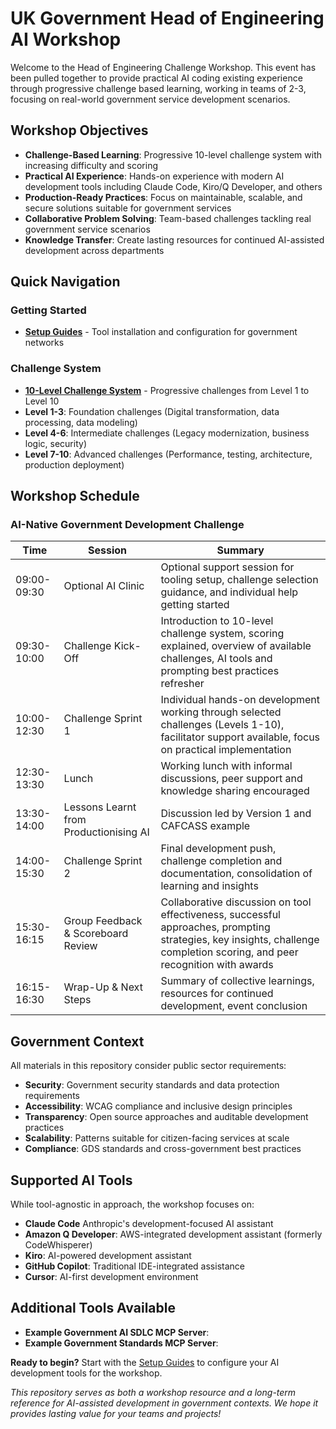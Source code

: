 # UK Government Head of Engineering AI Workshop

Welcome to the Head of Engineering Challenge Workshop. This event has been pulled together to provide practical AI coding existing experience through progressive challenge based learning, working in teams of 2-3, focusing on real-world government service development scenarios.

## Workshop Objectives

- **Challenge-Based Learning**: Progressive 10-level challenge system with increasing difficulty and scoring
- **Practical AI Experience**: Hands-on experience with modern AI development tools including Claude Code, Kiro/Q Developer, and others
- **Production-Ready Practices**: Focus on maintainable, scalable, and secure solutions suitable for government services
- **Collaborative Problem Solving**: Team-based challenges tackling real government service scenarios
- **Knowledge Transfer**: Create lasting resources for continued AI-assisted development across departments

## Quick Navigation

### Getting Started
- **[Setup Guides](setup-guides/)** - Tool installation and configuration for government networks

### Challenge System
- **[10-Level Challenge System](challenges/)** - Progressive challenges from Level 1 to Level 10
- **Level 1-3**: Foundation challenges (Digital transformation, data processing, data modeling)
- **Level 4-6**: Intermediate challenges (Legacy modernization, business logic, security)
- **Level 7-10**: Advanced challenges (Performance, testing, architecture, production deployment)


## Workshop Schedule

### AI-Native Government Development Challenge

| Time | Session | Summary |
|------|---------|---------|
| 09:00-09:30 | Optional AI Clinic | Optional support session for tooling setup, challenge selection guidance, and individual help getting started |
| 09:30-10:00 | Challenge Kick-Off | Introduction to 10-level challenge system, scoring explained, overview of available challenges, AI tools and prompting best practices refresher |
| 10:00-12:30 | Challenge Sprint 1 | Individual hands-on development working through selected challenges (Levels 1-10), facilitator support available, focus on practical implementation |
| 12:30-13:30 | Lunch | Working lunch with informal discussions, peer support and knowledge sharing encouraged |
| 13:30-14:00 | Lessons Learnt from Productionising AI | Discussion led by Version 1 and CAFCASS example |
| 14:00-15:30 | Challenge Sprint 2 | Final development push, challenge completion and documentation, consolidation of learning and insights |
| 15:30-16:15 | Group Feedback & Scoreboard Review | Collaborative discussion on tool effectiveness, successful approaches, prompting strategies, key insights, challenge completion scoring, and peer recognition with awards |
| 16:15-16:30 | Wrap-Up & Next Steps | Summary of collective learnings, resources for continued development, event conclusion |

## Government Context

All materials in this repository consider public sector requirements:
- **Security**: Government security standards and data protection requirements
- **Accessibility**: WCAG compliance and inclusive design principles
- **Transparency**: Open source approaches and auditable development practices
- **Scalability**: Patterns suitable for citizen-facing services at scale
- **Compliance**: GDS standards and cross-government best practices

## Supported AI Tools

While tool-agnostic in approach, the workshop focuses on:
- **Claude Code** Anthropic's development-focused AI assistant
- **Amazon Q Developer**: AWS-integrated development assistant (formerly CodeWhisperer)
- **Kiro**: AI-powered development assistant
- **GitHub Copilot**: Traditional IDE-integrated assistance
- **Cursor**: AI-first development environment

## Additional Tools Available 
- **Example Government AI SDLC MCP Server**: 
- **Example Government Standards MCP Server**:

**Ready to begin?** Start with the [Setup Guides](setup-guides/) to configure your AI development tools for the workshop.

*This repository serves as both a workshop resource and a long-term reference for AI-assisted development in government contexts. We hope it provides lasting value for your teams and projects!*
